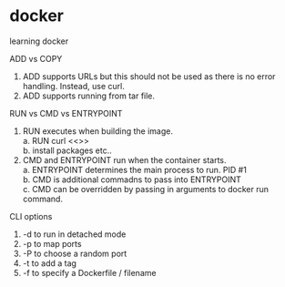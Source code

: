 # docker
learning docker

ADD vs COPY

1. ADD supports URLs but this should not be used as there is no error handling. Instead, use curl.
2. ADD supports running from tar file.

RUN vs CMD vs ENTRYPOINT

1. RUN executes when building the image. <br>
    a. RUN curl <<<URL>>> <br>
    b. install packages etc.. <br>
2. CMD and ENTRYPOINT run when the container starts. <br>
    a. ENTRYPOINT determines the main process to run. PID #1<br>
    b. CMD is additional commadns to pass into ENTRYPOINT<br>
    c. CMD can be overridden by passing in arguments to docker run command.<br>

CLI options
1. -d to run in detached mode
2. -p to map ports
3. -P to choose a random port
4. -t to add a tag
5. -f to specify a Dockerfile / filename